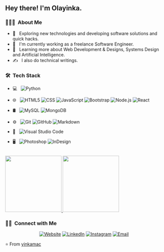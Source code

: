 
<h2> Hey there! I'm Olayinka.</h2>

<h3> 👨🏻‍💻 &nbsp;About Me </h3>

- 🤔 &nbsp; Exploring new technologies and developing software solutions and quick hacks.
- 💼 &nbsp; I'm currently working as a freelance Software Engineer.
- 🌱 &nbsp; Learning more about Web Development & Designs, Systems Design and Artificial Intelligence.
- ✍️ &nbsp; I also do technical writings.

<h3> 🛠 &nbsp;Tech Stack</h3>

- 💻 &nbsp;
  ![Python](https://img.shields.io/badge/-Python-333333?style=flat&logo=python)
 
- 🌐 &nbsp;
  ![HTML5](https://img.shields.io/badge/-HTML5-333333?style=flat&logo=HTML5)
  ![CSS](https://img.shields.io/badge/-CSS-333333?style=flat&logo=CSS3&logoColor=1572B6)
  ![JavaScript](https://img.shields.io/badge/-JavaScript-333333?style=flat&logo=javascript)
  ![Bootstrap](https://img.shields.io/badge/-Bootstrap-333333?style=flat&logo=bootstrap&logoColor=563D7C)
  ![Node.js](https://img.shields.io/badge/-Node.js-333333?style=flat&logo=node.js)
  ![React](https://img.shields.io/badge/-React-333333?style=flat&logo=react)
- 🛢 &nbsp;
  ![MySQL](https://img.shields.io/badge/-MySQL-333333?style=flat&logo=mysql)
  ![MongoDB](https://img.shields.io/badge/-MongoDB-333333?style=flat&logo=mongodb)
- ⚙️ &nbsp;
  ![Git](https://img.shields.io/badge/-Git-333333?style=flat&logo=git)
  ![GitHub](https://img.shields.io/badge/-GitHub-333333?style=flat&logo=github)
  ![Markdown](https://img.shields.io/badge/-Markdown-333333?style=flat&logo=markdown)
- 🔧 &nbsp;
  ![Visual Studio Code](https://img.shields.io/badge/-Visual%20Studio%20Code-333333?style=flat&logo=visual-studio-code&logoColor=007ACC)
- 🖥 &nbsp;
  ![Photoshop](https://img.shields.io/badge/-Photoshop-333333?style=flat&logo=adobe-photoshop)
  ![InDesign](https://img.shields.io/badge/-InDesign-333333?style=flat&logo=adobe-indesign)

<br/>

<a href="https://github.com/yinkamac">
  <img height="180em" src="https://github-readme-stats.vercel.app/api?username=yinkamac&theme=buefy&show_icons=true" />
  <img height="180em" src="https://github-readme-stats.vercel.app/api/top-langs/?username=yinkamac&theme=buefy&layout=compact" />
</a>

<br/>

<h3> 🤝🏻 &nbsp;Connect with Me </h3>

<p align="center">
<a href="https://www.olayinkaajibabi.tech/"><img alt="Website" src="https://img.shields.io/badge/Website-olayinkaajibabi.tech-blue?style=flat-square&logo=google-chrome"></a>
<a href="https://www.linkedin.com/in/olayinka-ajibabi/"><img alt="LinkedIn" src="https://img.shields.io/badge/LinkedIn-Olayinka%20Ajibabi-blue?style=flat-square&logo=linkedin"></a>
<a href="https://www.instagram.com/yinkaamac/"><img alt="Instagram" src="https://img.shields.io/badge/Instagram-yinkaamac-blue?style=flat-square&logo=instagram"></a>
<a href="mailto:olayinka.ajibabi@gmail.com"><img alt="Email" src="https://img.shields.io/badge/Email-olayinka.ajibabi@gmail.com-blue?style=flat-square&logo=gmail"></a>
</p>

⭐️ From [yinkamac](https://github.com/yinkamac)
